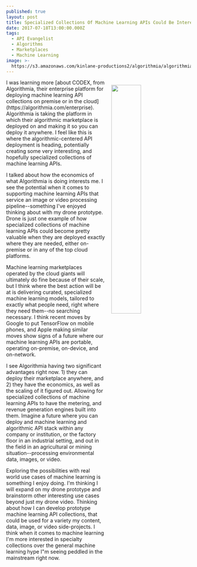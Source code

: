 ```yaml
---
published: true
layout: post
title: Specialized Collections Of Machine Learning APIs Could Be Interesting
date: 2017-07-18T13:00:00.000Z
tags:
  - API Evangelist
  - Algorithms
  - Marketplaces
  - Machine Learning
image: >-
  https://s3.amazonaws.com/kinlane-productions2/algorithmia/algorithmia-enterprise.png
---
```

<p><a href="https://algorithmia.com/enterprise"><img src="https://s3.amazonaws.com/kinlane-productions2/algorithmia/algorithmia-enterprise.png" align="right" width="40%" style="padding: 15px;" /></a></p>I was learning more [about CODEX, from Algorithmia, their enterprise platform for deploying machine learning API collections on premise or in the cloud](https://algorithmia.com/enterprise). Algorithmia is taking the platform in which their algorithmic marketplace is deployed on and making it so you can deploy it anywhere. I feel like this is where the algorithmic-centered API deployment is heading, potentially creating some very interesting, and hopefully specialized collections of machine learning APIs.

I talked about how the economics of what Algorithmia is doing interests me. I see the potential when it comes to supporting machine learning APIs that service an image or video processing pipeline--something I've enjoyed thinking about with my drone prototype. Drone is just one example of how specialized collections of machine learning APIs could become pretty valuable when they are deployed exactly where they are needed, either on-premise or in any of the top cloud platforms.

Machine learning marketplaces operated by the cloud giants will ultimately do fine because of their scale, but I think where the best action will be at is delivering curated, specialized machine learning models, tailored to exactly what people need, right where they need them--no searching necessary. I think recent moves by Google to put TensorFlow on mobile phones, and Apple making similar moves show signs of a future where our machine learning APIs are portable, operating on-premise, on-device, and on-network.

I see Algorithmia having two significant advantages right now. 1) they can deploy their marketplace anywhere, and 2) they have the economics, as well as the scaling of it figured out. Allowing for specialized collections of machine learning APIs to have the metering, and revenue generation engines built into them. Imagine a future where you can deploy and machine learning and algorithmic API stack within any company or institution, or the factory floor in an industrial setting, and out in the field in an agricultural or mining situation--processing environmental data, images, or video.

Exploring the possibilities with real world use cases of machine learning is something I enjoy doing. I'm thinking I will expand on my drone prototype and brainstorm other interesting use cases beyond just my drone video. Thinking about how I can develop prototype machine learning API collections, that could be used for a variety my content, data, image, or video side-projects. I think when it comes to machine learning I'm more interested in specialty collections over the general machine learning hype I"m seeing peddled in the mainstream right now.
